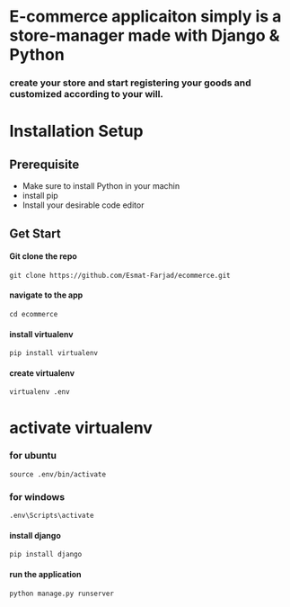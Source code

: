 # E-commerce applicaiton simply is a store-manager made with Django & Python
### create your store and start registering your goods and customized according to your will.

# Installation Setup
## Prerequisite
- Make sure to install Python in your machin
- install pip
- Install your desirable code editor
## Get Start
#### Git clone the repo
```git clone https://github.com/Esmat-Farjad/ecommerce.git```
#### navigate to the app
```cd ecommerce```
#### install virtualenv
```pip install virtualenv```
#### create virtualenv
```virtualenv .env```
# activate virtualenv
### for ubuntu
```source .env/bin/activate```
### for windows
```.env\Scripts\activate```
#### install django
```pip install django```
#### run the application<br/>
```python manage.py runserver```
